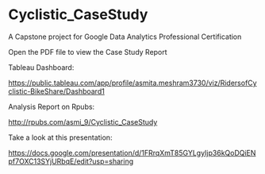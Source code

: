 # Cyclistic_CaseStudy
A Capstone project for Google Data Analytics Professional Certification

Open the PDF file to view the Case Study Report

Tableau Dashboard:

https://public.tableau.com/app/profile/asmita.meshram3730/viz/RidersofCyclistic-BikeShare/Dashboard1

Analysis Report on Rpubs:

http://rpubs.com/asmi_9/Cyclistic_CaseStudy


Take a look at this presentation:

https://docs.google.com/presentation/d/1FRrqXmT85GYLgyIjp36kQoDQiENpf7OXC13SYjURbqE/edit?usp=sharing
